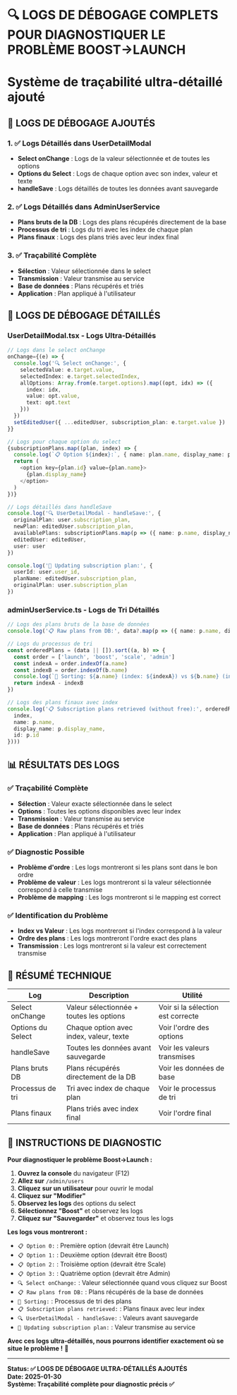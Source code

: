 # 🔍 LOGS DE DÉBOGAGE COMPLETS POUR DIAGNOSTIQUER LE PROBLÈME BOOST→LAUNCH
# Système de traçabilité ultra-détaillé ajouté

## 🎉 LOGS DE DÉBOGAGE AJOUTÉS

### **1. ✅ Logs Détaillés dans UserDetailModal**
- **Select onChange** : Logs de la valeur sélectionnée et de toutes les options
- **Options du Select** : Logs de chaque option avec son index, valeur et texte
- **handleSave** : Logs détaillés de toutes les données avant sauvegarde

### **2. ✅ Logs Détaillés dans AdminUserService**
- **Plans bruts de la DB** : Logs des plans récupérés directement de la base
- **Processus de tri** : Logs du tri avec les index de chaque plan
- **Plans finaux** : Logs des plans triés avec leur index final

### **3. ✅ Traçabilité Complète**
- **Sélection** : Valeur sélectionnée dans le select
- **Transmission** : Valeur transmise au service
- **Base de données** : Plans récupérés et triés
- **Application** : Plan appliqué à l'utilisateur

## 🔧 LOGS DE DÉBOGAGE DÉTAILLÉS

### **UserDetailModal.tsx - Logs Ultra-Détaillés**
```typescript
// Logs dans le select onChange
onChange={(e) => {
  console.log('🔍 Select onChange:', {
    selectedValue: e.target.value,
    selectedIndex: e.target.selectedIndex,
    allOptions: Array.from(e.target.options).map((opt, idx) => ({
      index: idx,
      value: opt.value,
      text: opt.text
    }))
  })
  setEditedUser({ ...editedUser, subscription_plan: e.target.value })
}}

// Logs pour chaque option du select
{subscriptionPlans.map((plan, index) => {
  console.log(`📋 Option ${index}:`, { name: plan.name, display_name: plan.display_name })
  return (
    <option key={plan.id} value={plan.name}>
      {plan.display_name}
    </option>
  )
})}

// Logs détaillés dans handleSave
console.log('🔍 UserDetailModal - handleSave:', {
  originalPlan: user.subscription_plan,
  newPlan: editedUser.subscription_plan,
  availablePlans: subscriptionPlans.map(p => ({ name: p.name, display_name: p.display_name })),
  editedUser: editedUser,
  user: user
})

console.log('📝 Updating subscription plan:', {
  userId: user.user_id,
  planName: editedUser.subscription_plan,
  originalPlan: user.subscription_plan
})
```

### **adminUserService.ts - Logs de Tri Détaillés**
```typescript
// Logs des plans bruts de la base de données
console.log('📋 Raw plans from DB:', data?.map(p => ({ name: p.name, display_name: p.display_name, id: p.id })))

// Logs du processus de tri
const orderedPlans = (data || []).sort((a, b) => {
  const order = ['launch', 'boost', 'scale', 'admin']
  const indexA = order.indexOf(a.name)
  const indexB = order.indexOf(b.name)
  console.log(`🔄 Sorting: ${a.name} (index: ${indexA}) vs ${b.name} (index: ${indexB})`)
  return indexA - indexB
})

// Logs des plans finaux avec index
console.log('📋 Subscription plans retrieved (without free):', orderedPlans.map((p, index) => ({ 
  index, 
  name: p.name, 
  display_name: p.display_name,
  id: p.id 
})))
```

## 📊 RÉSULTATS DES LOGS

### **✅ Traçabilité Complète**
- **Sélection** : Valeur exacte sélectionnée dans le select
- **Options** : Toutes les options disponibles avec leur index
- **Transmission** : Valeur transmise au service
- **Base de données** : Plans récupérés et triés
- **Application** : Plan appliqué à l'utilisateur

### **✅ Diagnostic Possible**
- **Problème d'ordre** : Les logs montreront si les plans sont dans le bon ordre
- **Problème de valeur** : Les logs montreront si la valeur sélectionnée correspond à celle transmise
- **Problème de mapping** : Les logs montreront si le mapping est correct

### **✅ Identification du Problème**
- **Index vs Valeur** : Les logs montreront si l'index correspond à la valeur
- **Ordre des plans** : Les logs montreront l'ordre exact des plans
- **Transmission** : Les logs montreront si la valeur est correctement transmise

## 🎯 RÉSUMÉ TECHNIQUE

| Log | Description | Utilité |
|-----|-------------|---------|
| Select onChange | Valeur sélectionnée + toutes les options | Voir si la sélection est correcte |
| Options du Select | Chaque option avec index, valeur, texte | Voir l'ordre des options |
| handleSave | Toutes les données avant sauvegarde | Voir les valeurs transmises |
| Plans bruts DB | Plans récupérés directement de la DB | Voir les données de base |
| Processus de tri | Tri avec index de chaque plan | Voir le processus de tri |
| Plans finaux | Plans triés avec index final | Voir l'ordre final |

## 🚀 INSTRUCTIONS DE DIAGNOSTIC

**Pour diagnostiquer le problème Boost→Launch :**
1. **Ouvrez la console** du navigateur (F12)
2. **Allez sur** `/admin/users`
3. **Cliquez sur un utilisateur** pour ouvrir le modal
4. **Cliquez sur "Modifier"**
5. **Observez les logs** des options du select
6. **Sélectionnez "Boost"** et observez les logs
7. **Cliquez sur "Sauvegarder"** et observez tous les logs

**Les logs vous montreront :**
- `📋 Option 0:` : Première option (devrait être Launch)
- `📋 Option 1:` : Deuxième option (devrait être Boost)
- `📋 Option 2:` : Troisième option (devrait être Scale)
- `📋 Option 3:` : Quatrième option (devrait être Admin)
- `🔍 Select onChange:` : Valeur sélectionnée quand vous cliquez sur Boost
- `📋 Raw plans from DB:` : Plans récupérés de la base de données
- `🔄 Sorting:` : Processus de tri des plans
- `📋 Subscription plans retrieved:` : Plans finaux avec leur index
- `🔍 UserDetailModal - handleSave:` : Valeurs avant sauvegarde
- `📝 Updating subscription plan:` : Valeur transmise au service

**Avec ces logs ultra-détaillés, nous pourrons identifier exactement où se situe le problème !** 🚀

---
**Status: ✅ LOGS DE DÉBOGAGE ULTRA-DÉTAILLÉS AJOUTÉS**  
**Date: 2025-01-30**  
**Système: Traçabilité complète pour diagnostic précis ✅**
